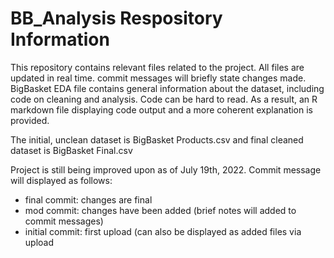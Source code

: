 # BB_Analysis Respository Information
This repository contains relevant files related to the project. All files are updated in real time. commit messages will briefly state changes made. BigBasket EDA file contains general information about the dataset, including code on cleaning and analysis. Code can be hard to read. As a result, an R markdown file displaying code output and a more coherent explanation is provided.

The initial, unclean dataset is BigBasket Products.csv and final cleaned dataset is BigBasket Final.csv

Project is still being improved upon as of July 19th, 2022. Commit message will displayed as follows: 
 - final commit: changes are final 
 - mod commit: changes have been added (brief notes will added to commit messages)
 - initial commit: first upload (can also be displayed as added files via upload 
